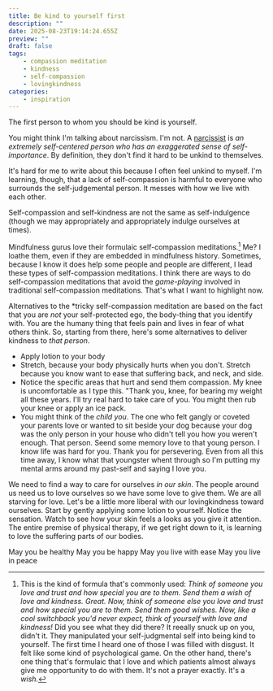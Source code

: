 ```yaml
---
title: Be kind to yourself first
description: ""
date: 2025-08-23T19:14:24.655Z
preview: ""
draft: false
tags:
    - compassion meditation
    - kindness
    - self-compassion
    - lovingkindness
categories:
    - inspiration
---
```

The first person to whom you should be kind is yourself. 

You might think I'm talking about narcissism. I'm not. A [narcissist](https://www.merriam-webster.com/dictionary/narcissist) is *an extremely self-centered person who has an exaggerated sense of self-importance*. By definition, they don't find it hard to be unkind to themselves. 

It's hard for me to write about this because I often feel unkind to myself. I'm learning, though, that a lack of self-compassion is harmful to everyone who surrounds the self-judgemental person. It messes with how we live with each other. 

Self-compassion and self-kindness are not the same as self-indulgence (though we may appropriately and appropriately indulge ourselves at times). 

Mindfulness gurus love their formulaic self-compassion meditations.[^1] Me? I loathe them, even if they are embedded in mindfulness history. Sometimes, because I know it does help some people and people are different, I lead these types of self-compassion meditations. I think there are ways to do self-compassion meditations that avoid the *game-playing* involved in traditional self-compassion meditations. That's what I want to highlight now.

Alternatives to the *tricky self-compassion meditation are based on the fact that you are *not* your self-protected ego, the body-thing that you identify with. You are the humany thing that feels pain and lives in fear of what others think. So, starting from there, here's some alternatives to deliver kindness to *that person*. 
- Apply lotion to your body
- Stretch, because your body physically hurts when you don't. Stretch because you know want to ease that suffering back, and neck, and side. 
- Notice the specific areas that hurt and send them compassion. My knee is uncomfortable as I type this. "Thank you, knee, for bearing my weight all these years. I'll try real hard to take care of you. You might then rub your knee or apply an ice pack. 
- You might think of the *child you*. The one who felt gangly or coveted your parents love or wanted to sit beside your dog because your dog was the only person in your house who didn't tell you how you weren't enough. That person. Seend some memory love to that young person. I know life was hard for you. Thank you for persevering. Even from all this time away, I know what that youngster whent through so I'm putting my mental arms around my past-self and saying I love you. 

We need to find a way to care for ourselves *in our skin*. The people around us need us to love ourselves so we have some love to give them. We are all starving for love. Let's be a little more liberal with our lovingkindness toward ourselves. Start by gently applying some lotion to yourself. Notice the sensation. Watch to see how your skin feels a looks as you give it attention. The entire premise of physical therapy, if we get right down to it, is learning to love the suffering parts of our bodies. 



[^1]: This is the kind of formula that's commonly used: *Think of someone you love and trust and how special you are to them. Send them a wish of love and kindness. Great. Now, think of someone else you love and trust and how special you are to them. Send them good wishes. Now, like a cool switchback you'd never expect, think of yourself with love and kindness!* Did you see what they did there? It reeally snuck up on you, didn't it. They manipulated your self-judgmental self into being kind to yourself. The first time I heard one of those I was filled with disgust. It felt like some kind of psychological game. On the other hand, there's one thing that's formulaic that I love and which patients almost always give me opportunity to do with them. It's not a prayer exactly. It's a *wish*. 

May you be healthy
May you be happy
May you live with ease
May you live in peace